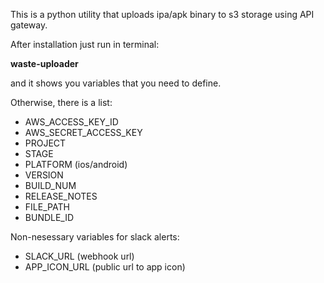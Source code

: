 This is a python utility that uploads ipa/apk binary to s3 storage using API gateway.

After installation just run in terminal:

**waste-uploader**

and it shows you variables that you need to define.

Otherwise, there is a list:

- AWS_ACCESS_KEY_ID
- AWS_SECRET_ACCESS_KEY
- PROJECT
- STAGE
- PLATFORM (ios/android)
- VERSION
- BUILD_NUM
- RELEASE_NOTES
- FILE_PATH
- BUNDLE_ID

Non-nesessary variables for slack alerts:

- SLACK_URL (webhook url)
- APP_ICON_URL (public url to app icon)
